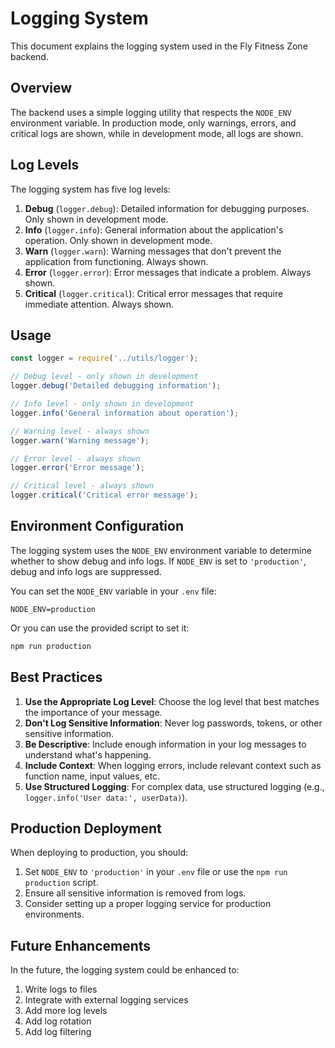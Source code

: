 # Logging System

This document explains the logging system used in the Fly Fitness Zone backend.

## Overview

The backend uses a simple logging utility that respects the `NODE_ENV` environment variable. In production mode, only warnings, errors, and critical logs are shown, while in development mode, all logs are shown.

## Log Levels

The logging system has five log levels:

1. **Debug** (`logger.debug`): Detailed information for debugging purposes. Only shown in development mode.
2. **Info** (`logger.info`): General information about the application's operation. Only shown in development mode.
3. **Warn** (`logger.warn`): Warning messages that don't prevent the application from functioning. Always shown.
4. **Error** (`logger.error`): Error messages that indicate a problem. Always shown.
5. **Critical** (`logger.critical`): Critical error messages that require immediate attention. Always shown.

## Usage

```javascript
const logger = require('../utils/logger');

// Debug level - only shown in development
logger.debug('Detailed debugging information');

// Info level - only shown in development
logger.info('General information about operation');

// Warning level - always shown
logger.warn('Warning message');

// Error level - always shown
logger.error('Error message');

// Critical level - always shown
logger.critical('Critical error message');
```

## Environment Configuration

The logging system uses the `NODE_ENV` environment variable to determine whether to show debug and info logs. If `NODE_ENV` is set to `'production'`, debug and info logs are suppressed.

You can set the `NODE_ENV` variable in your `.env` file:

```
NODE_ENV=production
```

Or you can use the provided script to set it:

```bash
npm run production
```

## Best Practices

1. **Use the Appropriate Log Level**: Choose the log level that best matches the importance of your message.
2. **Don't Log Sensitive Information**: Never log passwords, tokens, or other sensitive information.
3. **Be Descriptive**: Include enough information in your log messages to understand what's happening.
4. **Include Context**: When logging errors, include relevant context such as function name, input values, etc.
5. **Use Structured Logging**: For complex data, use structured logging (e.g., `logger.info('User data:', userData)`).

## Production Deployment

When deploying to production, you should:

1. Set `NODE_ENV` to `'production'` in your `.env` file or use the `npm run production` script.
2. Ensure all sensitive information is removed from logs.
3. Consider setting up a proper logging service for production environments.

## Future Enhancements

In the future, the logging system could be enhanced to:

1. Write logs to files
2. Integrate with external logging services
3. Add more log levels
4. Add log rotation
5. Add log filtering